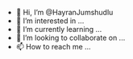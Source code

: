 - 👋 Hi, I’m @HayranJumshudlu
- 👀 I’m interested in ...
- 🌱 I’m currently learning ...
- 💞️ I’m looking to collaborate on ...
- 📫 How to reach me ...

<!---
HayranJumshudlu/HayranJumshudlu is a ✨ special ✨ repository because its `README.md` (this file) appears on your GitHub profile.
You can click the Preview link to take a look at your changes.
--->

